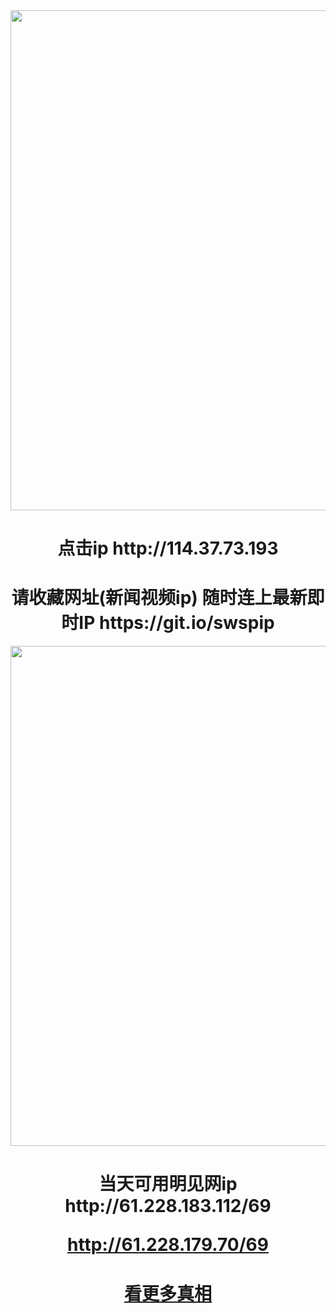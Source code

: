 <div align="center"><a href="http://114.37.73.193"><IMG SRC="https://github.com/gofanben/gm/blob/master/img-2/swspip.jpg" width=800></a>
<h1>点击ip http://114.37.73.193</h1>
 
<h1>请收藏网址(新闻视频ip)  随时连上最新即时IP
https://git.io/swspip</h1>


<div align="center"><a href="http://61.228.183.112/69"><IMG SRC="https://github.com/gofanben/gm/blob/master/img-2/minjen.jpg" width=800></a>
<h1>当天可用明见网ip http://61.228.183.112/69

http://61.228.179.70/69</h1>
 
<div align=center><h1><a href=https://git.io/souye>看更多真相</h1></a></div>
